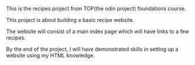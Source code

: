 This is the recipes project from TOP(the odin project) foundations course.

This project is about building a basic recipe website.

The website will consist of a main index page which will have links to a few recipes.

By the end of the project, I will have demonstrated skills in setting up a website using my HTML knowledge.